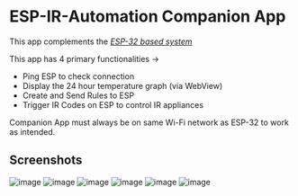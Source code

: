 # ESP-IR-Automation Companion App

This app complements the [_ESP-32 based system_](https://github.com/Tombstone2K/ESP-IR-Automation)

This app has 4 primary functionalities ->

* Ping ESP to check connection
* Display the 24 hour temperature graph (via WebView)
* Create and Send Rules to ESP
* Trigger IR Codes on ESP to control IR appliances

Companion App must always be on same Wi-Fi network as ESP-32 to work as intended.

## Screenshots

![image](https://github.com/Tombstone2K/ESP-IR-Companion-App/assets/74809929/d3ca6edc-1c22-4467-a0b4-8e5fe63a655f)
![image](https://github.com/Tombstone2K/ESP-IR-Companion-App/assets/74809929/54fb448e-c31a-4bc3-b778-6106004b7e21)
![image](https://github.com/Tombstone2K/ESP-IR-Companion-App/assets/74809929/c825fb7b-52ae-44ae-942a-af3ee27e2e6d)
![image](https://github.com/Tombstone2K/ESP-IR-Companion-App/assets/74809929/1936e869-0a4d-400a-903e-66fc78e42408)
![image](https://github.com/Tombstone2K/ESP-IR-Companion-App/assets/74809929/3703b86c-48c4-4110-a9d5-2de335376ed2)
![image](https://github.com/Tombstone2K/ESP-IR-Companion-App/assets/74809929/97df2b68-4557-4b3b-882d-601169951064)
